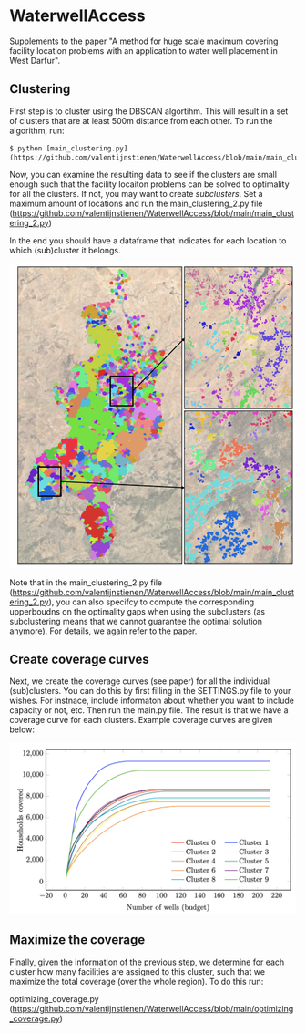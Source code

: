 # WaterwellAccess
Supplements to the paper "A method for huge scale maximum covering facility location problems with an application to water well placement in West Darfur".

## Clustering
First step is to cluster using the DBSCAN algortihm. This will result in a set of clusters that are at least 500m distance from each other. To run the algorithm, run: 

```
$ python [main_clustering.py](https://github.com/valentijnstienen/WaterwellAccess/blob/main/main_clustering.py)
```


Now, you can examine the resulting data to see if the clusters are small enough such that the facility locaiton problems can be solved to optimality for all the clusters. If not, you may want to create _subclusters_. Set a maximum amount of locations and run the main_clustering_2.py file (https://github.com/valentijnstienen/WaterwellAccess/blob/main/main_clustering_2.py)

In the end you should have a dataframe that indicates for each location to which (sub)cluster it belongs. 

<img src="readmefigures/clustering_fig.png" width="800">

Note that in the main_clustering_2.py file (https://github.com/valentijnstienen/WaterwellAccess/blob/main/main_clustering_2.py), you can also specifcy to compute the corresponding upperboudns on the optimality gaps when using the subclusters (as subclustering means that we cannot guarantee the optimal solution anymore). For details, we again refer to the paper.  

## Create coverage curves
Next, we create the coverage curves (see paper) for all the individual (sub)clusters. You can do this by first filling in the SETTINGS.py file to your wishes. For instnace, include informaton about whether you want to include capacity or not, etc. Then run the main.py file. The result is that we have a coverage curve for each clusters. Example coverage curves are given below: 

<img src="readmefigures/coveragecurves_ex.png" width="600">

## Maximize the coverage
Finally, given the information of the previous step, we determine for each cluster how many facilities are assigned to this cluster, such that we maximize the total coverage (over the whole region). To do this run: 

optimizing_coverage.py (https://github.com/valentijnstienen/WaterwellAccess/blob/main/optimizing_coverage.py)
